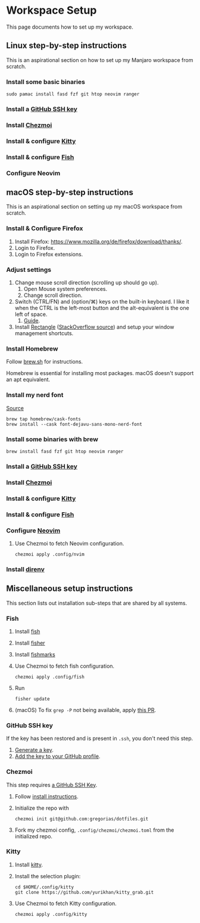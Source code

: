# Workspace Setup

This page documents how to set up my workspace.

## Linux step-by-step instructions

This is an aspirational section on how to set up my Manjaro workspace from
scratch.

### Install some basic binaries

```fish
sudo pamac install fasd fzf git htop neovim ranger
```

### Install a [GitHub SSH key](#github-ssh-key)

### Install [Chezmoi](#chezmoi)

### Install & configure [Kitty](#kitty)

### Install & configure [Fish](#fish)

### Configure Neovim

## macOS step-by-step instructions

This is an aspirational section on setting up my macOS workspace from scratch.

### Install & Configure Firefox

1. Install Firefox: https://www.mozilla.org/de/firefox/download/thanks/.
2. Login to Firefox.
3. Login to Firefox extensions.

### Adjust settings

1. Change mouse scroll direction (scrolling up should go up).
   1. Open Mouse system preferences.
   1. Change scroll direction.
1. Switch (CTRL/FN) and (option/⌘) keys on the built-in keyboard. I like it
   when the CTRL is the left-most button and the alt-equivalent is the one left
   of space.
   1. [Guide](https://howchoo.com/mac/mac-remap-fn-to-ctrl#open-keyboard-settings-in-system-preferences).
1. Install [Rectangle](https://rectangleapp.com/) ([StackOverflow source](https://rectangleapp.com/)) and setup your window management shortcuts.

### Install Homebrew

Follow [brew.sh](https://brew.sh/) for instructions.

Homebrew is essential for installing most packages. macOS doesn't support an
apt equivalent.

### Install my nerd font

[Source](https://github.com/ryanoasis/nerd-fonts#option-4-homebrew-fonts)

```fish
brew tap homebrew/cask-fonts
brew install --cask font-dejavu-sans-mono-nerd-font
```

### Install some binaries with brew

```fish
brew install fasd fzf git htop neovim ranger
```

### Install a [GitHub SSH key](#github-ssh-key)

### Install [Chezmoi](#chezmoi)

### Install & configure [Kitty](#kitty)

### Install & configure [Fish](#fish)

### Configure [Neovim](#neovim)

1. Use Chezmoi to fetch Neovim configuration.

   ```shell
   chezmoi apply .config/nvim
   ```

### Install [direnv](http://formulae.brew.sh/formula/direnv#default)

## Miscellaneous setup instructions

This section lists out installation sub-steps that are shared by all systems.

### Fish

1. Install [fish](https://fishshell.com/)
1. Install [fisher](https://github.com/jorgebucaran/fisher#installation)
1. Install [fishmarks](https://github.com/techwizrd/fishmarks)
1. Use Chezmoi to fetch fish configuration.

   ```fish
   chezmoi apply .config/fish
   ```

1. Run

   ```fish
   fisher update
   ```
1. (macOS) To fix `grep -P` not being available, apply [this PR](https://github.com/fishgretel/fasd/pull/23).

### GitHub SSH key

If the key has been restored and is present in `.ssh`, you don't need this step.

1. [Generate a key](https://docs.github.com/en/authentication/connecting-to-github-with-ssh/generating-a-new-ssh-key-and-adding-it-to-the-ssh-agent).
2. [Add the key to your GitHub profile](https://github.com/settings/keys).

### Chezmoi

This step requires [a GitHub SSH Key](#github-ssh-key).

1. Follow [install instructions](https://www.chezmoi.io/install/).
1. Initialize the repo with

    ```shell
    chezmoi init git@github.com:gregorias/dotfiles.git
    ```

1. Fork my chezmoi config, `.config/chezmoi/chezmoi.toml` from the initialized
   repo.

### Kitty

1. Install [kitty](https://sw.kovidgoyal.net/kitty/).
1. Install the selection plugin:

    ```fish
    cd $HOME/.config/kitty
    git clone https://github.com/yurikhan/kitty_grab.git
    ```

1. Use Chezmoi to fetch Kitty configuration.

   ```shell
   chezmoi apply .config/kitty
   ```
